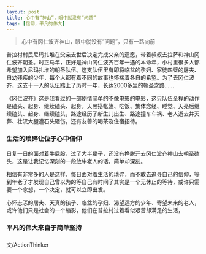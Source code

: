 ```yaml
---
layout: post
title: 心中有“神山”，眼中就没有“问题”
tags: [信仰，平凡的伟大]
---
```


> 心中有冈仁波齐神山，眼中就没有“问题”，只有一路向前

普拉村村民尼玛扎堆在父亲去世后决定完成父亲的遗愿，带着叔叔去拉萨和神山冈仁波齐朝圣。时正马年，正好是神山冈仁波齐百年一遇的本命年，小村里很多人都希望加入尼玛扎堆的朝圣队伍。这支队伍里有即将临盆的孕妇、家徒四壁的屠夫、自幼残疾的少年，每个人都有着不同的故事也怀揣着各自的希望。为了去冈仁波齐，这支十一人的队伍踏上了历时一年，长达2000多里的朝圣之路......《冈仁波齐》这是我看过的一部剧情简单的不像电影的电影，这只队伍全程的动作是磕头、起身、继续磕头、起身，天黑搭帐篷、吃饭、集体念经、睡觉、天亮后继续磕头、起身、继续磕头，路途经历了新生儿出生、路途撞车车祸、老人逝去并天葬、壮汉大腿遭石头砸伤，还有友善的喝茶及住宿招待。
### 生活的琐碎让位于心中信仰
日复一日的面对着牛屁股，过了大半辈子，还没有挣脱开去冈仁波齐神山去朝圣磕头，这是让我记忆深刻的一段放牛老人的话，简单却深刻。

相信有非常多的人是这样，每日面对着生活的琐碎，而不敢去追寻自己的信仰，等到年老了才发现自己曾以为的等自己有时间了其实是一个无休止的等待，或许只需要一个念想，一个决定，就可以立即出发。

心怀忐忑的屠夫、天真的孩子、临盆的孕妇、渴望远方的少年、寄望未来的老人，或许他们只是社会的一个缩影，他们在普拉村过着看似艰苦却满足的生活，
### 平凡的伟大来自于简单坚持

### 




文/ActionThinker


